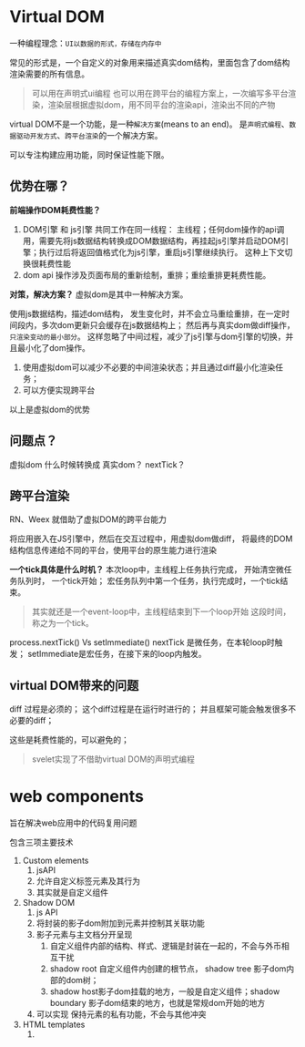 # Virtual DOM

一种编程理念：`UI以数据的形式，存储在内存中`

常见的形式是，一个自定义的对象用来描述真实dom结构，里面包含了dom结构渲染需要的所有信息。

> 可以用在声明式ui编程
> 也可以用在跨平台的编程方案上，一次编写多平台渲染，渲染层根据虚拟dom，用不同平台的渲染api，渲染出不同的产物

virtual DOM不是一个功能，是一种`解决方案`(means to an end)。
是`声明式编程`、`数据驱动开发方式`、`跨平台渲染`的一个解决方案。

可以专注构建应用功能，同时保证性能下限。

## 优势在哪？

**前端操作DOM耗费性能？**

1. DOM引擎 和 js引擎 共同工作在同一线程： 主线程；任何dom操作的api调用，需要先将js数据结构转换成DOM数据结构，再挂起js引擎并启动DOM引擎；执行过后将返回值格式化为js引擎，重启js引擎继续执行。 这种上下文切换很耗费性能
2. dom api 操作涉及页面布局的重新绘制，重排；重绘重排更耗费性能。

**对策，解决方案？**
虚拟dom是其中一种解决方案。

使用js数据结构，描述dom结构，
发生变化时，并不会立马重绘重排，在一定时间段内，多次dom更新只会缓存在js数据结构上；
然后再与真实dom做diff操作，`只渲染变动的最小部分`。
这样忽略了中间过程，减少了js引擎与dom引擎的切换，并且最小化了dom操作。

1. 使用虚拟dom可以减少不必要的中间渲染状态；并且通过diff最小化渲染任务；
2. 可以方便实现跨平台

以上是虚拟dom的优势

## 问题点？

虚拟dom 什么时候转换成 真实dom？ nextTick？

## 跨平台渲染

RN、Weex 就借助了虚拟DOM的跨平台能力

将应用嵌入在JS引擎中，然后在交互过程中，用虚拟dom做diff，
将最终的DOM结构信息传递给不同的平台，使用平台的原生能力进行渲染

**一个tick具体是什么时机？**
本次loop中，主线程上任务执行完成，
开始清空微任务队列时， 一个tick开始；
宏任务队列中第一个任务，执行完成时，一个tick结束。

> 其实就还是一个event-loop中，主线程结束到下一个loop开始 这段时间，称之为一个tick。

process.nextTick() Vs setImmediate()
nextTick 是微任务，在本轮loop时触发；
setImmediate是宏任务，在接下来的loop内触发。

## virtual DOM带来的问题

diff 过程是必须的；
这个diff过程是在运行时进行的；
并且框架可能会触发很多不必要的diff；

这些是耗费性能的，可以避免的；

> svelet实现了不借助virtual DOM的声明式编程

# web components

旨在解决web应用中的代码复用问题

包含三项主要技术

1. Custom elements
   1. jsAPI
   2. 允许自定义标签元素及其行为
   3. 其实就是自定义组件
2. Shadow DOM
   1. js API
   2. 将封装的影子dom附加到元素并控制其关联功能
   3. 影子元素与主文档分开呈现
      1. 自定义组件内部的结构、样式、逻辑是封装在一起的，不会与外币相互干扰
      2. shadow root 自定义组件内创建的根节点， shadow tree 影子dom内部的dom树；
      3. shadow host影子dom挂载的地方，一般是自定义组件；shadow boundary 影子dom结束的地方，也就是常规dom开始的地方
   4. 可以实现 保持元素的私有功能，不会与其他冲突
3. HTML templates
   1. <template> 元素
   2. <slot> 元素
   3. 不直接渲染在页面，但是可以在自定义元素中复用

使用custome elements创建自定义组件，使用shadow dom实现自定义组件的私有化；templates实现html结构的复用。
